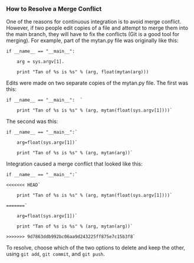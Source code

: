 ### How to Resolve a Merge Conflict
One of the reasons for continuous integration is to avoid merge conflict. However, if two people edit copies of a file and attempt to merge them into the main branch, they will have to fix the conflicts (Git is a good tool for merging). For example, part of the mytan.py file was originally like this:

    if __name__ == "__main__":

        arg = sys.argv[1].
        
        print "Tan of %s is %s" % (arg, float(mytan(arg)))
        
    
Edits were made on two separate copies of the mytan.py file. The first was this:

    if __name__ == "__main__":  `

        print "Tan of %s is %s" % (arg, mytan(float(sys.argv[1])))`
    
The second was this:

    if __name__ == "__main__":`

        arg=float(sys.argv[1])`
    
        print "Tan of %s is %s" % (arg, mytan(arg))`

Integration caused a merge conflict that looked like this:

    if __name__ == "__main__":`

    <<<<<<< HEAD`

        print "Tan of %s is %s" % (arg, mytan(float(sys.argv[1])))`
  
    =======`

        arg=float(sys.argv[1])`
   
        print "Tan of %s is %s" % (arg, mytan(arg))`
    
    >>>>>>> 9d7863ddb992bc06aa9d243225ff875e7c15b3f8`

To resolve, choose which of the two options to delete and keep the other, using `git add`, `git commit`, and `git push`.

